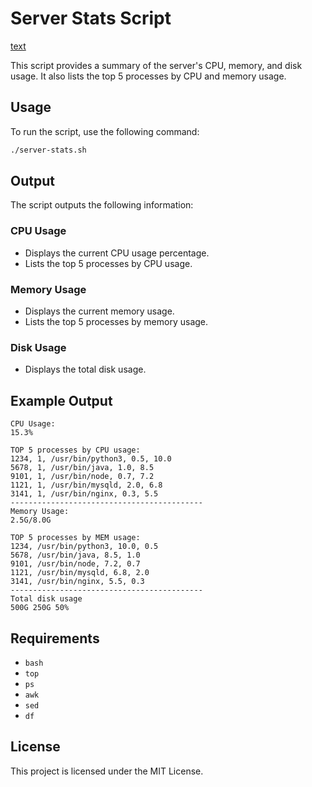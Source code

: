 # Server Stats Script
[text](https://roadmap.sh/projects/server-stats)

This script provides a summary of the server's CPU, memory, and disk usage. It also lists the top 5 processes by CPU and memory usage.

## Usage

To run the script, use the following command:

```bash
./server-stats.sh
```

## Output

The script outputs the following information:

### CPU Usage
- Displays the current CPU usage percentage.
- Lists the top 5 processes by CPU usage.

### Memory Usage
- Displays the current memory usage.
- Lists the top 5 processes by memory usage.

### Disk Usage
- Displays the total disk usage.

## Example Output

```plaintext
CPU Usage:
15.3%

TOP 5 processes by CPU usage:
1234, 1, /usr/bin/python3, 0.5, 10.0
5678, 1, /usr/bin/java, 1.0, 8.5
9101, 1, /usr/bin/node, 0.7, 7.2
1121, 1, /usr/bin/mysqld, 2.0, 6.8
3141, 1, /usr/bin/nginx, 0.3, 5.5
-------------------------------------------
Memory Usage:
2.5G/8.0G

TOP 5 processes by MEM usage:
1234, /usr/bin/python3, 10.0, 0.5
5678, /usr/bin/java, 8.5, 1.0
9101, /usr/bin/node, 7.2, 0.7
1121, /usr/bin/mysqld, 6.8, 2.0
3141, /usr/bin/nginx, 5.5, 0.3
-------------------------------------------
Total disk usage
500G 250G 50%
```
## Requirements

- `bash`
- `top`
- `ps`
- `awk`
- `sed`
- `df`

## License

This project is licensed under the MIT License.